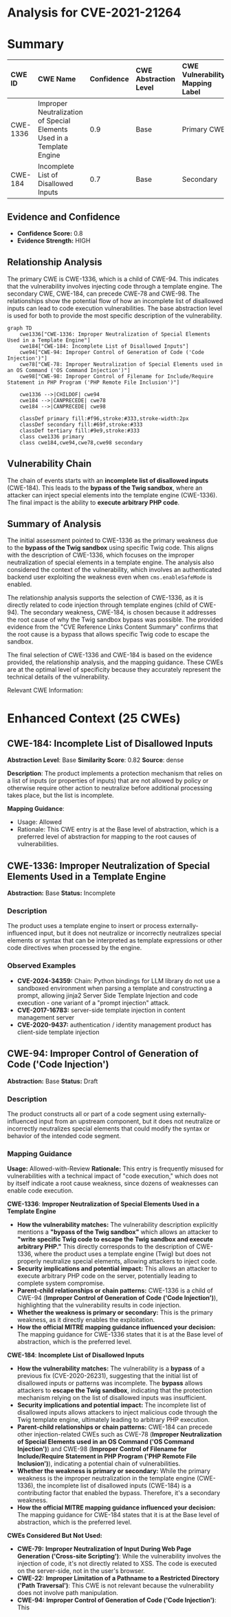 # Analysis for CVE-2021-21264

# Summary
| CWE ID  | CWE Name                                                                   | Confidence | CWE Abstraction Level | CWE Vulnerability Mapping Label | CWE-Vulnerability Mapping Notes |
| :-------- | :------------------------------------------------------------------------- | :--------- | :---------------------- | :------------------------------ | :-------------------------------- |
| CWE-1336 | Improper Neutralization of Special Elements Used in a Template Engine     | 0.9        | Base                    | Primary CWE                     | Allowed                           |
| CWE-184  | Incomplete List of Disallowed Inputs                                     | 0.7        | Base                    | Secondary                       | Allowed                           |

## Evidence and Confidence

*   **Confidence Score:** 0.8
*   **Evidence Strength:** HIGH

## Relationship Analysis
The primary CWE is CWE-1336, which is a child of CWE-94. This indicates that the vulnerability involves injecting code through a template engine. The secondary CWE, CWE-184, can precede CWE-78 and CWE-98. The relationships show the potential flow of how an incomplete list of disallowed inputs can lead to code execution vulnerabilities. The base abstraction level is used for both to provide the most specific description of the vulnerability.

```mermaid
graph TD
    cwe1336["CWE-1336: Improper Neutralization of Special Elements Used in a Template Engine"]
    cwe184["CWE-184: Incomplete List of Disallowed Inputs"]
    cwe94["CWE-94: Improper Control of Generation of Code ('Code Injection')"]
    cwe78["CWE-78: Improper Neutralization of Special Elements used in an OS Command ('OS Command Injection')"]
    cwe98["CWE-98: Improper Control of Filename for Include/Require Statement in PHP Program ('PHP Remote File Inclusion')"]

    cwe1336 -->|CHILDOF| cwe94
    cwe184 -->|CANPRECEDE| cwe78
    cwe184 -->|CANPRECEDE| cwe98

    classDef primary fill:#f96,stroke:#333,stroke-width:2px
    classDef secondary fill:#69f,stroke:#333
    classDef tertiary fill:#9e9,stroke:#333
    class cwe1336 primary
    class cwe184,cwe94,cwe78,cwe98 secondary
```

## Vulnerability Chain
The chain of events starts with an **incomplete list of disallowed inputs** (CWE-184). This leads to the **bypass of the Twig sandbox**, where an attacker can inject special elements into the template engine (CWE-1336). The final impact is the ability to **execute arbitrary PHP code**.

## Summary of Analysis
The initial assessment pointed to CWE-1336 as the primary weakness due to the **bypass of the Twig sandbox** using specific Twig code. This aligns with the description of CWE-1336, which focuses on the improper neutralization of special elements in a template engine. The analysis also considered the context of the vulnerability, which involves an authenticated backend user exploiting the weakness even when `cms.enableSafeMode` is enabled.

The relationship analysis supports the selection of CWE-1336, as it is directly related to code injection through template engines (child of CWE-94). The secondary weakness, CWE-184, is chosen because it addresses the root cause of why the Twig sandbox bypass was possible. The provided evidence from the "CVE Reference Links Content Summary" confirms that the root cause is a bypass that allows specific Twig code to escape the sandbox.

The final selection of CWE-1336 and CWE-184 is based on the evidence provided, the relationship analysis, and the mapping guidance. These CWEs are at the optimal level of specificity because they accurately represent the technical details of the vulnerability.

Relevant CWE Information:

# Enhanced Context (25 CWEs)

## CWE-184: Incomplete List of Disallowed Inputs
**Abstraction Level**: Base
**Similarity Score**: 0.82
**Source**: dense

**Description**:
The product implements a protection mechanism that relies on a list of inputs (or properties of inputs) that are not allowed by policy or otherwise require other action to neutralize before additional processing takes place, but the list is incomplete.

**Mapping Guidance**:
- Usage: Allowed
- Rationale: This CWE entry is at the Base level of abstraction, which is a preferred level of abstraction for mapping to the root causes of vulnerabilities.

## CWE-1336: Improper Neutralization of Special Elements Used in a Template Engine
**Abstraction:** Base
**Status:** Incomplete

### Description
The product uses a template engine to insert or process externally-influenced input, but it does not neutralize or incorrectly neutralizes special elements or syntax that can be interpreted as template expressions or other code directives when processed by the engine.

### Observed Examples
- **CVE-2024-34359:** Chain: Python bindings for LLM library do not use a sandboxed environment when parsing a template and constructing a prompt, allowing jinja2 Server Side Template Injection and code execution - one variant of a "prompt injection" attack.
- **CVE-2017-16783:** server-side template injection in content management server
- **CVE-2020-9437:** authentication / identity management product has client-side template injection

## CWE-94: Improper Control of Generation of Code ('Code Injection')
**Abstraction:** Base
**Status:** Draft

### Description
The product constructs all or part of a code segment using externally-influenced input from an upstream component, but it does not neutralize or incorrectly neutralizes special elements that could modify the syntax or behavior of the intended code segment.

### Mapping Guidance
**Usage:** Allowed-with-Review
**Rationale:** This entry is frequently misused for vulnerabilities with a technical impact of "code execution," which does not by itself indicate a root cause weakness, since dozens of weaknesses can enable code execution.

**CWE-1336**: **Improper Neutralization of Special Elements Used in a Template Engine**
*   **How the vulnerability matches:** The vulnerability description explicitly mentions a **"bypass of the Twig sandbox"** which allows an attacker to **"write specific Twig code to escape the Twig sandbox and execute arbitrary PHP."** This directly corresponds to the description of CWE-1336, where the product uses a template engine (Twig) but does not properly neutralize special elements, allowing attackers to inject code.
*   **Security implications and potential impact:** This allows an attacker to execute arbitrary PHP code on the server, potentially leading to complete system compromise.
*   **Parent-child relationships or chain patterns:** CWE-1336 is a child of CWE-94 (**Improper Control of Generation of Code ('Code Injection')**), highlighting that the vulnerability results in code injection.
*   **Whether the weakness is primary or secondary:** This is the primary weakness, as it directly enables the exploitation.
*   **How the official MITRE mapping guidance influenced your decision:** The mapping guidance for CWE-1336 states that it is at the Base level of abstraction, which is the preferred level.

**CWE-184**: **Incomplete List of Disallowed Inputs**
*   **How the vulnerability matches:** The vulnerability is a **bypass** of a previous fix (CVE-2020-26231), suggesting that the initial list of disallowed inputs or patterns was incomplete. The **bypass** allows attackers to **escape the Twig sandbox**, indicating that the protection mechanism relying on the list of disallowed inputs was insufficient.
*   **Security implications and potential impact:** The incomplete list of disallowed inputs allows attackers to inject malicious code through the Twig template engine, ultimately leading to arbitrary PHP execution.
*   **Parent-child relationships or chain patterns:** CWE-184 can precede other injection-related CWEs such as CWE-78 (**Improper Neutralization of Special Elements used in an OS Command ('OS Command Injection')**) and CWE-98 (**Improper Control of Filename for Include/Require Statement in PHP Program ('PHP Remote File Inclusion')**), indicating a potential chain of vulnerabilities.
*   **Whether the weakness is primary or secondary:** While the primary weakness is the improper neutralization in the template engine (CWE-1336), the incomplete list of disallowed inputs (CWE-184) is a contributing factor that enabled the bypass. Therefore, it's a secondary weakness.
*   **How the official MITRE mapping guidance influenced your decision:** The mapping guidance for CWE-184 states that it is at the Base level of abstraction, which is the preferred level.

**CWEs Considered But Not Used:**

*   **CWE-79:** **Improper Neutralization of Input During Web Page Generation ('Cross-site Scripting')**: While the vulnerability involves the injection of code, it's not directly related to XSS. The code is executed on the server-side, not in the user's browser.
*   **CWE-22:** **Improper Limitation of a Pathname to a Restricted Directory ('Path Traversal')**: This CWE is not relevant because the vulnerability does not involve path manipulation.
*   **CWE-94:** **Improper Control of Generation of Code ('Code Injection')**: This